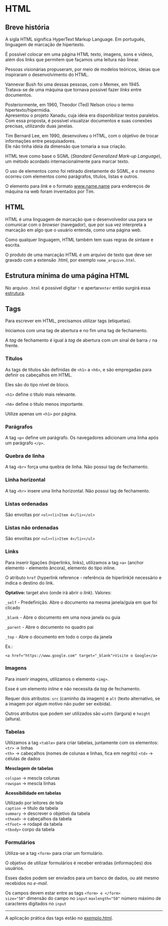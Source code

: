 # **HTML**

## **Breve história**

A sigla HTML significa HyperText Markup Language. Em português, linguagem de marcação de hipertexto.

É possível colocar em uma página HTML texto, imagens, sons e vídeos, além dos links que permitem que façamos uma leitura não linear.

Pessoas visionárias propuseram, por meio de modelos teóricos, ideias que inspiraram o desenvolvimento do HTML.

Vannevar Bush foi uma dessas pessoas, com o Memex, em 1945.  
Tratava-se de uma máquina que tornava possível fazer _links_ entre documentos.

Posteriormente, em 1960, Theodor (Ted) Nelson criou o termo hipertexto/hipermídia.  
Apresentou o projeto Xanadu, cuja ideia era disponibilizar textos paralelos.
Com essa proposta, é possível visualizar documentos e suas conexões precisas, utilizando duas janelas.

Tim Bernard Lee, em 1990, desenvolveu o HTML, com o objetivo de trocar informações entre pesquisadores.  
Ele não tinha ideia da dimensão que tomaria a sua criação.

HTML teve como base o SGML (_Standard Generalized Mark-up Language_), um método acordado internacionalmente para marcar texto.

O uso de elementos como <title> e </title> foi retirado diretamente do SGML, e o mesmo ocorreu com elementos como parágrafos, títulos, listas e outros.

O elemento para _link_ e o formato www.name.name para endereços de máquina na web foram inventados por Tim.

## **HTML**

HTML é uma linguagem de marcação que o desenvolvedor usa para se comunicar com o _browser_ (navegador), que por sua vez interpreta a marcação em algo que o usuário entenda, como uma página web.

Como qualquer linguagem, HTML também tem suas regras de sintaxe e escrita.

O produto de uma marcação HTML é um arquivo de texto que deve ser gravado com a extensão .html, por exemplo `nome_arquivo.html`.

## **Estrutura mínima de uma página HTML**

No arquivo `.html` é possível digitar `!` e apertar`enter` então surgirá essa [estrutura]("./estruturaInicial.html").

## **Tags**

Para escrever em HTML, precisamos utilizar tags (etiquetas).

Iniciamos com uma tag de abertura e no fim uma tag de fechamento.

A _tag_ de fechamento é igual à _tag_ de abertura com um sinal de barra `/` na frente.

### **Títulos**

As tags de títulos são definidas de `<h1>` a `<h6>`, e são empregadas para definir os cabeçalhos em HTML.

Eles são do tipo nível de bloco.

`<h1>` define o título mais relevante.

`<h6>` define o título menos importante.

Utilize apenas um `<h1>` por página.

### **Parágrafos**

A tag `<p>` define um parágrafo. Os navegadores adicionam uma linha após um parágrafo `</p>`.

### **Quebra de linha**

A tag `<br>` força uma quebra de linha. Não possui tag de fechamento.

### **Linha horizontal**

A tag `<hr>` insere uma linha horizontal. Não possui tag de fechamento.

### **Listas ordenadas**

São envoltas por `<ol><li>Item 4</li></ol>`

### **Listas não ordenadas**

São envoltas por `<ul><li>Item 4</li></ul>`

### **Links**

Para inserir ligações (hiperlinks, links), utilizamos a tag `<a>` (anchor elemento - elemento âncora), elemento do tipo inline.

O atributo `href` (hyperlink reference - referência de hiperlink)é necessário e indica o destino do link.

**Optativo:** target alvo (onde irá abrir o _link_).
Valores:

`_self` - Predefinição. Abre o documento na mesma janela/guia em que foi clicado

`_blank` - Abre o documento em uma nova janela ou guia

`_parent` - Abre o documento no quadro pai

`_top` - Abre o documento em todo o corpo da janela

Ex.:  

    <a href="https://www.google.com" target="_blank">Visite o Google</a>

### **Imagens**

Para inserir imagens, utilizamos o elemento `<img>`.

Esse é um elemento _inline_ e não necessita da _tag_ de fechamento.

Requer dois atributos: `src` (caminho da imagem) e `alt` (texto alternativo, se a imagem por algum motivo não puder ser exibida).

Outros atributos que podem ser utilizados são `width` (largura) e `height` (altura).

### **Tabelas**

Utilizamos a tag `<table>` para criar tabelas, juntamente com os elementos:  
`<tr>` → linhas  
`<th>` → cabeçalhos (nomes de colunas e linhas, fica em negrito)
`<td>` → células de dados

**Mesclagem de tabelas**  

`colspan` → mescla colunas  
`rowspan` → mescla linhas

**Acessibilidade em tabelas**  

Utilizado por leitores de tela  
`caption` → título da tabela  
`summary` → descrever o objetivo da tabela  
`<thead>` → cabeçalhos da tabela  
`<tfoot>` → rodapé da tabela  
`<tbody>` corpo da tabela

### **Formulários**

Utiliza-se a tag `<form>` para criar um formulário.

O objetivo de utilizar formulários é receber entradas (informações) dos usuários.

Esses dados podem ser enviados para um banco de dados, ou até mesmo recebidos no _e-mail_.

Os campos devem estar entre as tags `<form> e </form>`  
`size="50"` dimensão do campo no `input`
`maxlength="50"` número máximo de caracteres digitados no `input`

---

A aplicação prática das tags estão no [exemplo.html](./exemplo.html).

